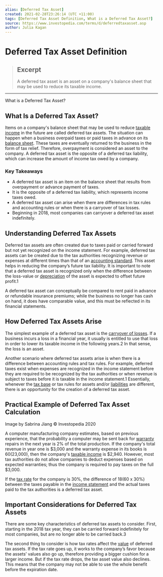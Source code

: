 ```yaml
---
alias: [Deferred Tax Asset]
created: 2021-02-28T23:26:14 (UTC +11:00)
tags: [Deferred Tax Asset Definition, What is a Deferred Tax Asset?]
source: https://www.investopedia.com/terms/d/deferredtaxasset.asp
author: Julia Kagan
---
```


# Deferred Tax Asset Definition

> ## Excerpt
> A deferred tax asset is an asset on a company's balance sheet that may be used to reduce its taxable income.

---

What is a Deferred Tax Asset?
## What Is a Deferred Tax Asset?

Items on a company's balance sheet that may be used to reduce [taxable income](https://www.investopedia.com/terms/t/taxableincome.asp) in the future are called deferred tax assets. The situation can happen when a business overpaid taxes or paid taxes in advance on its [balance sheet](https://www.investopedia.com/terms/b/balancesheet.asp). These taxes are eventually returned to the business in the form of tax relief. Therefore, overpayment is considered an asset to the company. A deferred tax asset is the opposite of a deferred tax liability, which can increase the amount of income tax owed by a company. 

### Key Takeaways

-   A deferred tax asset is an item on the balance sheet that results from overpayment or advance payment of taxes.
-   It is the opposite of a deferred tax liability, which represents income taxes owed.
-   A deferred tax asset can arise when there are differences in tax rules and accounting rules or when there is a carryover of tax losses.
-   Beginning in 2018, most companies can carryover a deferred tax asset indefinitely.

## Understanding Deferred Tax Assets

Deferred tax assets are often created due to taxes paid or carried forward but not yet recognized on the income statement. For example, deferred tax assets can be created due to the tax authorities recognizing revenue or expenses at different times than that of an [accounting standard](https://www.investopedia.com/terms/a/accounting-standard.asp). This asset helps in reducing the company’s future tax liability. It is important to note that a deferred tax asset is recognized only when the difference between the loss-value or [depreciation](https://www.investopedia.com/terms/d/depreciation.asp) of the asset is expected to offset future profit.1

A deferred tax asset can conceptually be compared to rent paid in advance or refundable insurance premiums; while the business no longer has cash on hand, it does have comparable value, and this must be reflected in its financial statements.

## How Deferred Tax Assets Arise

The simplest example of a deferred tax asset is the [carryover of losses](https://www.investopedia.com/terms/t/tax-loss-carryforward.asp). If a business incurs a loss in a financial year, it usually is entitled to use that loss in order to lower its taxable income in the following years.2 In that sense, the loss is an asset.

Another scenario where deferred tax assets arise is when there is a difference between accounting rules and tax rules. For example, deferred taxes exist when expenses are recognized in the income statement before they are required to be recognized by the tax authorities or when revenue is subject to taxes before it is taxable in the income statement.1 Essentially, whenever the [tax base](https://www.investopedia.com/terms/t/taxbase.asp) or tax rules for assets and/or [liabilities](https://www.investopedia.com/terms/l/liability.asp) are different, there is an opportunity for the creation of a deferred tax asset.

## Practical Example of Deferred Tax Asset Calculation

Image by Sabrina Jiang © Investopedia 2020

A computer manufacturing company estimates, based on previous experience, that the probability a computer may be sent back for [warranty](https://www.investopedia.com/terms/w/warranty.asp) repairs in the next year is 2% of the total production. If the company's total revenue in year one is $3,000 and the warranty expense in its books is $60 (2% x $3,000), then the company's [taxable income](https://www.investopedia.com/terms/t/taxableincome.asp) is $2,940. However, most tax authorities do not allow companies to deduct expenses based on expected warranties; thus the company is required to pay taxes on the full $3,000.

If the [tax rate](https://www.investopedia.com/terms/t/taxrate.asp) for the company is 30%, the difference of $18 ($60 x 30%) between the taxes payable in the [income statement](https://www.investopedia.com/terms/i/incomestatement.asp) and the actual taxes paid to the tax authorities is a deferred tax asset.

## Important Considerations for Deferred Tax Assets

There are some key characteristics of deferred tax assets to consider. First, starting in the 2018 tax year, they can be carried forward indefinitely for most companies, but are no longer able to be carried back.3

The second thing to consider is how tax rates affect the [value](https://www.investopedia.com/terms/v/value.asp) of deferred tax assets. If the tax rate goes up, it works to the company’s favor because the assets’ values also go up, therefore providing a bigger cushion for a larger income. But if the tax rate drops, the tax asset value also declines. This means that the company may not be able to use the whole benefit before the expiration date.
